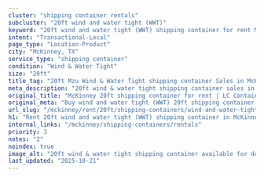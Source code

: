 ```yaml
---
cluster: "shipping container rentals"
subcluster: "20ft wind and water tight (WWT)"
keyword: "20ft wind and water tight (WWT) shipping container for rent McKinney, TX"
intent: "Transactional-Local"
page_type: "Location-Product"
city: "McKinney, TX"
service_type: "shipping container"
condition: "Wind & Water Tight"
size: "20ft"
title_tag: "20ft Mzu Wind & Water Tight shipping container Sales in McKinney | LC Container"
meta_description: "20ft wind & water tight shipping container sales in McKinney. Fast delivery, competitive pricing. Serving shipping containers area. Quote ID: 62J. Call (214) 524-4168 for your free quote today."
original_title: "McKinney 20ft shipping container for rent | LC Container"
original_meta: "Buy wind and water tight (WWT) 20ft shipping container rent with local delivery in McKinney, TX. LC Container — local Since 2003. Request a fast quote today."
url_slug: "/mckinney/rent/20ft/shipping-containers/wind-and-water-tight-wwt"
h1: "Rent 20ft wind and water tight (WWT) shipping container in McKinney"
internal_links: "/mckinney/shipping-containers/rentals"
priority: 3
notes: "2"
noindex: true
image_alt: "20ft wind & water tight shipping container available for delivery in McKinney"
last_updated: "2025-10-21"
---
```


<!-- TODO: Add unique city/inventory copy, images, and internal links here. -->

